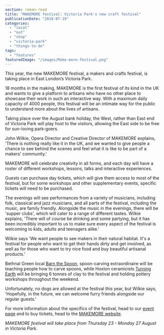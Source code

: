 ```yaml
---
section: roman-road
title: "MAKEMORE festival: Victoria Park's new craft festival"
publicationDate: "2018-07-19"
categories: 
  - "local"
  - "out"
  - "shop"
  - "victoria-park"
  - "things-to-do"
tags: 
  - "features"
featuredImage: "/images/Make-more-festival.png"
---
```


This year, the new MAKEMORE festival, a makers and crafts festival, is taking place in East London’s Victoria Park.

18 months in the making, MAKEMORE is the first festival of its kind in the UK and wants to give a platform to artisans who have no other place to showcase their work in such an interactive way. With a maximum daily capacity of 4000 people, this festival will be an intimate way for the public to understand more about the lives of artisans.

Taking place over the August bank holiday, the West, rather than East end of Victoria Park will play host to the visitors, allowing the East side to be free for sun-loving park-goers.

John Wilkie, Opera Director and Creative Director of MAKEMORE explains, 'There is nothing really like it in the UK, and we wanted to give people a chance to see behind the scenes and feel what it is like to be part of a makers' community.'

MAKEMORE will celebrate creativity in all forms, and each day will have a roster of different workshops, lessons, talks and interactive experiences.

Guests can purchase day tickets, which will give them access to most of the festival, but for some workshops and other supplementary events, specific tickets will need to be purchased.

The evenings will see performances from a variety of musicians, including folk, classical and jazz musicians, and all parts of the festival, including the music, are family friendly. Alongside the music in the evenings, there will be 'supper clubs', which will cater to a range of different tastes. Wilkie explains, 'There will of course be drinking and some partying, but it has been incredibly important to us to make sure every aspect of the festival is welcoming to kids, adults and teenagers alike.'

Wilkie says 'We want people to see makers in their natural habitat. It's a festival for people who want to get their hands dirty and get involved, as well as for those who want to try nice food and buy beautiful artisanal products.'

Bethnal Green local [Barn the Spoon](https://barnthespoon.com/), spoon-carving extraordinaire will be teaching people how to carve spoons, while Hoxton ceramicists [Turning Earth](https://e2.turningearth.uk/) will be bringing 6 tonnes of clay to the festival and holding pottery workshops throughout the weekend.

Unfortunately, no dogs are allowed at the festival this year, but Wilkie says, 'Hopefully, in the future, we can welcome furry friends alongside our regular guests.'

For more information about the specifics of the festival, head to our [event page](https://romanroadlondon.com/event/makemore-festival-victoria-park-2018/) and to buy tickets, head to the [MAKEMORE website](https://makemore.art/).

_MAKEMORE festival will take place from Thursday 23 - Monday 27 August in Victoria Park._
